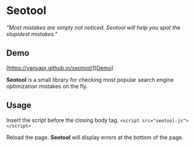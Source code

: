 # Seotool

_"Most mistakes are simply not noticed. Seotool will help you spot the stupidest mistakes."_

## Demo

[https://vanyapr.github.io/seotool/][Demo]


**Seotool** is a small library for checking most popular search engine optimization mistakes on the fly.

## Usage

Insert the script before the closing body tag. `<script src="seotool.js"></script>`  

Reload the page. **Seotool** will display errors at the bottom of the page.

